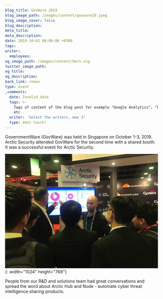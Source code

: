 ```yaml
---
blog_title: GovWare 2019
blog_image_path: /images/content/govware19.jpeg
blog_image_cover: false
blog_description:
meta_title:
meta_description:
date: 2019-10-01 00:00:00 +0300
tags:
writer:
  employees:
og_image_path: /images/content/hero.svg
twitter_image_path:
og_title:
og_description:
back_link: /news
type: event
_comments:
  date: Invalid date
  tags: >-
    Tags of content of the blog post for example "Google Analytics", "GitHub"
    etc
  writer: 'Select the writers, max 3'
  type: dont touch!
---
```


GovernmentWare (GovWare) was held in Singapore on October 1-3, 2019. Arctic Security attended GovWare for the second time with a shared booth. It was a successful event for Arctic Security.

![](/images/content/govware19.jpeg){: width="1024" height="768"}

People from our R&D and solutions team had great conversations and spread the word about Arctic Hub and Node - automate cyber threat intelligence sharing products.